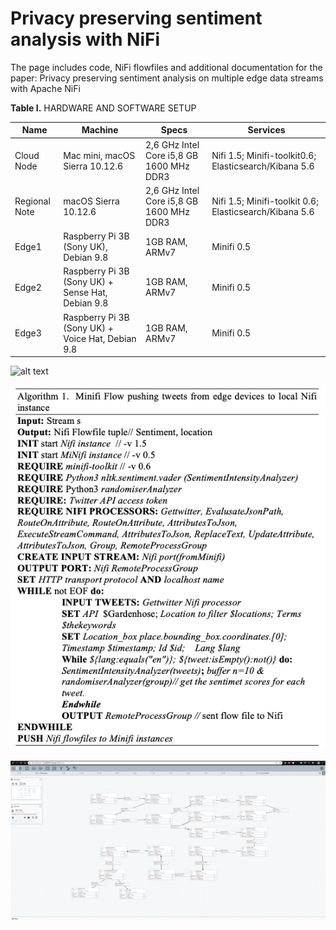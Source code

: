 #  Privacy preserving sentiment analysis with NiFi
The page includes code, NiFi flowfiles and additional documentation for the paper: Privacy preserving sentiment analysis on multiple edge data streams with Apache NiFi


**Table I.** 	HARDWARE AND SOFTWARE SETUP

| Name          | Machine       | Specs         |Services       |
| ------------- | ------------- | ------------- |-------------  |
| Cloud Node| Mac mini, macOS Sierra 10.12.6 |2,6 GHz Intel Core i5,8 GB 1600 MHz DDR3 |Nifi 1.5; Minifi-toolkit0.6; Elasticsearch/Kibana 5.6|
|Regional Note|	macOS Sierra 10.12.6 	|2,6 GHz Intel Core i5,8 GB 1600 MHz DDR3	|Nifi 1.5; Minifi-toolkit 0.6; Elasticsearch/Kibana 5.6|
|Edge1|	Raspberry Pi 3B (Sony UK), Debian 9.8|	1GB RAM, ARMv7	|Minifi 0.5| 
|Edge2|	Raspberry Pi 3B (Sony UK) + Sense Hat, Debian 9.8|	1GB RAM, ARMv7	|Minifi 0.5|
|Edge3|	Raspberry Pi 3B (Sony UK) + Voice Hat, Debian 9.8|	1GB RAM, ARMv7	|Minifi 0.5|


![alt text](https://github.com/PanosKostakos/Sentiment-anonymisation-Apache-NiFi/blob/master/img/Edge_cluster.png)  

![alt text](https://github.com/PanosKostakos/Sentiment-anonymisation-Apache-NiFi/blob/master/img/algorithmic_representation_MINIFI%20.png)  

![alt text](https://github.com/PanosKostakos/Sentiment-anonymisation-Apache-NiFi/blob/master/img/dataflow.png)  


